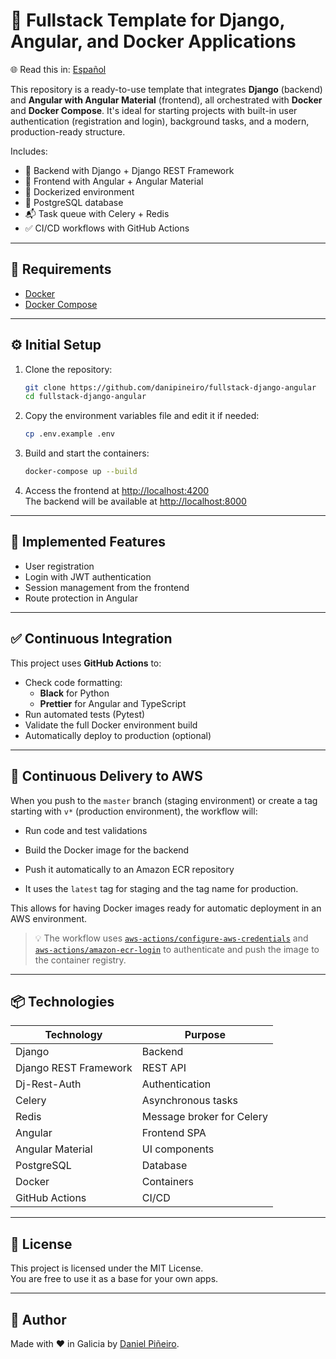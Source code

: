 # 🧪 Fullstack Template for Django, Angular, and Docker Applications

🌐 Read this in: [Español](README.es.md)

This repository is a ready-to-use template that integrates **Django** (backend) and **Angular with Angular Material** (frontend), all orchestrated with **Docker** and **Docker Compose**. It's ideal for starting projects with built-in user authentication (registration and login), background tasks, and a modern, production-ready structure.

Includes:

- 🔧 Backend with Django + Django REST Framework
- 🎨 Frontend with Angular + Angular Material
- 🐳 Dockerized environment
- 🐘 PostgreSQL database
- 📬 Task queue with Celery + Redis
- ✅ CI/CD workflows with GitHub Actions

---

## 🚀 Requirements

- [Docker](https://www.docker.com/)
- [Docker Compose](https://docs.docker.com/compose/)

---

## ⚙️ Initial Setup

1. Clone the repository:
    ```bash
    git clone https://github.com/danipineiro/fullstack-django-angular
    cd fullstack-django-angular
    ```

2. Copy the environment variables file and edit it if needed:
    ```bash
    cp .env.example .env
    ```

3. Build and start the containers:
    ```bash
    docker-compose up --build
    ```

4. Access the frontend at [http://localhost:4200](http://localhost:4200)  
   The backend will be available at [http://localhost:8000](http://localhost:8000)

---

## 🔐 Implemented Features

- User registration
- Login with JWT authentication
- Session management from the frontend
- Route protection in Angular

---

## ✅ Continuous Integration

This project uses **GitHub Actions** to:

- Check code formatting:
  - **Black** for Python
  - **Prettier** for Angular and TypeScript
- Run automated tests (Pytest)
- Validate the full Docker environment build
- Automatically deploy to production (optional)

---

## 🚀 Continuous Delivery to AWS

When you push to the `master` branch (staging environment) or create a tag starting with `v*` (production environment), the workflow will:

- Run code and test validations
- Build the Docker image for the backend
- Push it automatically to an Amazon ECR repository

- It uses the `latest` tag for staging and the tag name for production.

This allows for having Docker images ready for automatic deployment in an AWS environment.

> 💡 The workflow uses [`aws-actions/configure-aws-credentials`](https://github.com/aws-actions/configure-aws-credentials) and [`aws-actions/amazon-ecr-login`](https://github.com/aws-actions/amazon-ecr-login) to authenticate and push the image to the container registry.

---

## 📦 Technologies

| Technology            | Purpose                  |
|-----------------------|---------------------------|
| Django                | Backend                   |
| Django REST Framework | REST API                  |
| Dj-Rest-Auth          | Authentication            |
| Celery                | Asynchronous tasks        |
| Redis                 | Message broker for Celery |
| Angular               | Frontend SPA              |
| Angular Material      | UI components             |
| PostgreSQL            | Database                  |
| Docker                | Containers                |
| GitHub Actions        | CI/CD                     |

---

## 📄 License

This project is licensed under the MIT License.  
You are free to use it as a base for your own apps.

---

## 🙌 Author

Made with ❤️ in Galicia by [Daniel Piñeiro](https://www.linkedin.com/in/dpineiro/).
